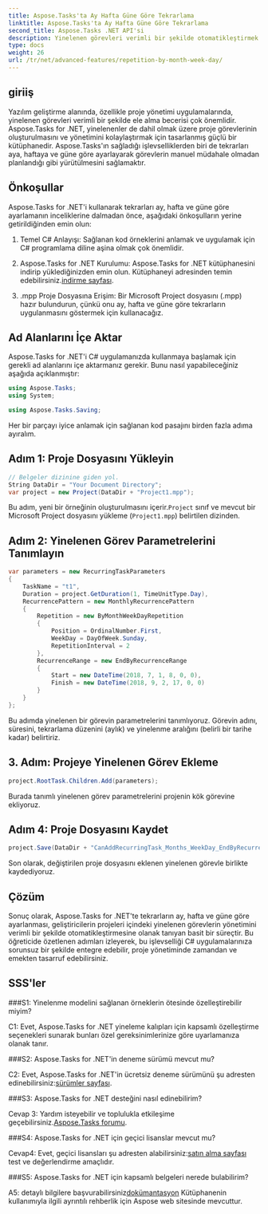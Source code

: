 ```yaml
---
title: Aspose.Tasks'ta Ay Hafta Güne Göre Tekrarlama
linktitle: Aspose.Tasks'ta Ay Hafta Güne Göre Tekrarlama
second_title: Aspose.Tasks .NET API'si
description: Yinelenen görevleri verimli bir şekilde otomatikleştirmek için Aspose.Tasks for .NET'te tekrarları aya, haftaya ve güne göre nasıl ayarlayacağınızı öğrenin.
type: docs
weight: 26
url: /tr/net/advanced-features/repetition-by-month-week-day/
---
```

## giriiş

Yazılım geliştirme alanında, özellikle proje yönetimi uygulamalarında, yinelenen görevleri verimli bir şekilde ele alma becerisi çok önemlidir. Aspose.Tasks for .NET, yinelenenler de dahil olmak üzere proje görevlerinin oluşturulmasını ve yönetimini kolaylaştırmak için tasarlanmış güçlü bir kütüphanedir. Aspose.Tasks'ın sağladığı işlevselliklerden biri de tekrarları aya, haftaya ve güne göre ayarlayarak görevlerin manuel müdahale olmadan planlandığı gibi yürütülmesini sağlamaktır.

## Önkoşullar

Aspose.Tasks for .NET'i kullanarak tekrarları ay, hafta ve güne göre ayarlamanın inceliklerine dalmadan önce, aşağıdaki önkoşulların yerine getirildiğinden emin olun:

1. Temel C# Anlayışı: Sağlanan kod örneklerini anlamak ve uygulamak için C# programlama diline aşina olmak çok önemlidir.
   
2.  Aspose.Tasks for .NET Kurulumu: Aspose.Tasks for .NET kütüphanesini indirip yüklediğinizden emin olun. Kütüphaneyi adresinden temin edebilirsiniz.[indirme sayfası](https://releases.aspose.com/tasks/net/).

3. .mpp Proje Dosyasına Erişim: Bir Microsoft Project dosyasını (.mpp) hazır bulundurun, çünkü onu ay, hafta ve güne göre tekrarların uygulanmasını göstermek için kullanacağız.

## Ad Alanlarını İçe Aktar

Aspose.Tasks for .NET'i C# uygulamanızda kullanmaya başlamak için gerekli ad alanlarını içe aktarmanız gerekir. Bunu nasıl yapabileceğiniz aşağıda açıklanmıştır:

```csharp
using Aspose.Tasks;
using System;

using Aspose.Tasks.Saving;

```

Her bir parçayı iyice anlamak için sağlanan kod pasajını birden fazla adıma ayıralım.

## Adım 1: Proje Dosyasını Yükleyin

```csharp
// Belgeler dizinine giden yol.
String DataDir = "Your Document Directory";
var project = new Project(DataDir + "Project1.mpp");
```

 Bu adım, yeni bir örneğinin oluşturulmasını içerir.`Project` sınıf ve mevcut bir Microsoft Project dosyasını yükleme (`Project1.mpp`) belirtilen dizinden.

## Adım 2: Yinelenen Görev Parametrelerini Tanımlayın

```csharp
var parameters = new RecurringTaskParameters
{
    TaskName = "t1",
    Duration = project.GetDuration(1, TimeUnitType.Day),
    RecurrencePattern = new MonthlyRecurrencePattern
    {
        Repetition = new ByMonthWeekDayRepetition
        {
            Position = OrdinalNumber.First,
            WeekDay = DayOfWeek.Sunday,
            RepetitionInterval = 2
        },
        RecurrenceRange = new EndByRecurrenceRange
        {
            Start = new DateTime(2018, 7, 1, 8, 0, 0),
            Finish = new DateTime(2018, 9, 2, 17, 0, 0)
        }
    }
};
```

Bu adımda yinelenen bir görevin parametrelerini tanımlıyoruz. Görevin adını, süresini, tekrarlama düzenini (aylık) ve yinelenme aralığını (belirli bir tarihe kadar) belirtiriz.

## 3. Adım: Projeye Yinelenen Görev Ekleme

```csharp
project.RootTask.Children.Add(parameters);
```

Burada tanımlı yinelenen görev parametrelerini projenin kök görevine ekliyoruz.

## Adım 4: Proje Dosyasını Kaydet

```csharp
project.Save(DataDir + "CanAddRecurringTask_Months_WeekDay_EndByRecurrenceRange_Test_out.mpp", SaveFileFormat.Mpp);
```

Son olarak, değiştirilen proje dosyasını eklenen yinelenen görevle birlikte kaydediyoruz.

## Çözüm

Sonuç olarak, Aspose.Tasks for .NET'te tekrarların ay, hafta ve güne göre ayarlanması, geliştiricilerin projeleri içindeki yinelenen görevlerin yönetimini verimli bir şekilde otomatikleştirmesine olanak tanıyan basit bir süreçtir. Bu öğreticide özetlenen adımları izleyerek, bu işlevselliği C# uygulamalarınıza sorunsuz bir şekilde entegre edebilir, proje yönetiminde zamandan ve emekten tasarruf edebilirsiniz.

## SSS'ler

###S1: Yinelenme modelini sağlanan örneklerin ötesinde özelleştirebilir miyim?

C1: Evet, Aspose.Tasks for .NET yineleme kalıpları için kapsamlı özelleştirme seçenekleri sunarak bunları özel gereksinimlerinize göre uyarlamanıza olanak tanır.

###S2: Aspose.Tasks for .NET'in deneme sürümü mevcut mu?

 C2: Evet, Aspose.Tasks for .NET'in ücretsiz deneme sürümünü şu adresten edinebilirsiniz:[sürümler sayfası](https://releases.aspose.com/).

###S3: Aspose.Tasks for .NET desteğini nasıl edinebilirim?

 Cevap 3: Yardım isteyebilir ve toplulukla etkileşime geçebilirsiniz.[Aspose.Tasks forumu](https://forum.aspose.com/c/tasks/15).

###S4: Aspose.Tasks for .NET için geçici lisanslar mevcut mu?

 Cevap4: Evet, geçici lisansları şu adresten alabilirsiniz:[satın alma sayfası](https://purchase.aspose.com/temporary-license/) test ve değerlendirme amaçlıdır.

###S5: Aspose.Tasks for .NET için kapsamlı belgeleri nerede bulabilirim?

 A5: detaylı bilgilere başvurabilirsiniz[dokümantasyon](https://reference.aspose.com/tasks/net/) Kütüphanenin kullanımıyla ilgili ayrıntılı rehberlik için Aspose web sitesinde mevcuttur.